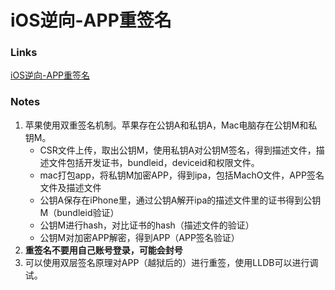 # iOS逆向-APP重签名

### Links

[iOS逆向-APP重签名](https://juejin.im/post/5e8443636fb9a03c3c350c71)

### Notes

1. 苹果使用双重签名机制。苹果存在公钥A和私钥A，Mac电脑存在公钥M和私钥M。
   - CSR文件上传，取出公钥M，使用私钥A对公钥M签名，得到描述文件，描述文件包括开发证书，bundleid，deviceid和权限文件。
   - mac打包app，将私钥M加密APP，得到ipa，包括MachO文件，APP签名文件及描述文件
   - 公钥A保存在iPhone里，通过公钥A解开ipa的描述文件里的证书得到公钥M（bundleid验证）
   - 公钥M进行hash，对比证书的hash（描述文件的验证）
   - 公钥M对加密APP解密，得到APP（APP签名验证）
2. **重签名不要用自己账号登录，可能会封号**
3. 可以使用双层签名原理对APP（越狱后的）进行重签，使用LLDB可以进行调试。

